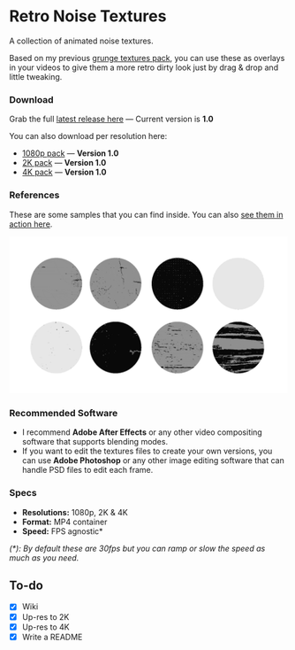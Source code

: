 # Retro Noise Textures
A collection of animated noise textures.

Based on my previous [grunge textures pack](https://github.com/darriagada/Decay-Textures), you can use these as overlays in your videos to give them a more retro dirty look just by drag & drop and little tweaking.

### Download
Grab the full [latest release here](https://github.com/darriagada/Retro-Noise/releases/latest) — Current version is **1.0**

You can also download per resolution here:
- [1080p pack](https://github.com/darriagada/Retro-Noise/releases/download/1.0/RetroNoise_1080_1_0.zip) — **Version 1.0**
- [2K pack](https://github.com/darriagada/Retro-Noise/releases/download/1.0/RetroNoise_2K_1_0.zip) — **Version 1.0**
- [4K pack](https://github.com/darriagada/Retro-Noise/releases/download/1.0/RetroNoise_4K_1_0.zip) — **Version 1.0**

### References
These are some samples that you can find inside. You can also [see them in action here](https://vimeo.com/462230867).

![Sampler](https://github.com/darriagada/Retro-Noise/blob/master/_assets/sampler_mono.gif)

### Recommended Software
* I recommend **Adobe After Effects** or any other video compositing software that supports blending modes.
* If you want to edit the textures files to create your own versions, you can use **Adobe Photoshop** or any other image editing software that can handle PSD files to edit each frame.

### Specs
- **Resolutions:** 1080p, 2K & 4K
- **Format:** MP4 container
- **Speed:** FPS agnostic*

_(*): By default these are 30fps but you can ramp or slow the speed as much as you need._


## To-do
- [x] Wiki
- [x] Up-res to 2K
- [x] Up-res to 4K
- [x] Write a README
